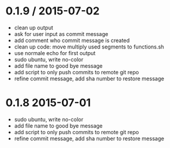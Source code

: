 
0.1.9 / 2015-07-02 
==================

 * clean up output
 * ask for user input as commit message
 * add comment who commit message is created
 * clean up code: move multiply used segments to functions.sh
 * use normale echo for first output
 * sudo ubuntu, write no-color
 * add file name to good bye message
 * add script to only push commits to remote git repo
 * refine commit message, add sha number to restore message

0.1.8 2015-07-01 
==================

 * sudo ubuntu, write no-color
 * add file name to good bye message
 * add script to only push commits to remote git repo
 * refine commit message, add sha number to restore message
